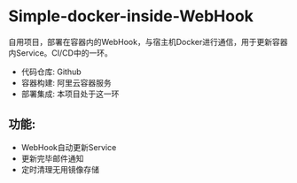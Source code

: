 # Simple-docker-inside-WebHook

自用项目，部署在容器内的WebHook，与宿主机Docker进行通信，用于更新容器内Service。CI/CD中的一环。

- 代码仓库: Github
- 容器构建: 阿里云容器服务
- 部署集成: 本项目处于这一环

## 功能:
- WebHook自动更新Service
- 更新完毕邮件通知
- 定时清理无用镜像存储